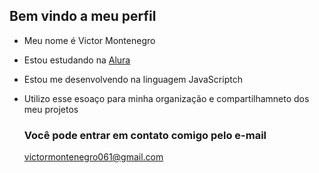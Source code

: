 ##  Bem vindo a meu perfil

- Meu nome é Victor Montenegro
- Estou estudando na [Alura](www.html//alura.com.br)
- Estou me desenvolvendo na linguagem JavaScriptch
- Utilizo esse esoaço para minha organização e compartilhamneto dos meu projetos
  ### Você pode entrar em contato comigo pelo e-mail

  victormontenegro061@gmail.com
